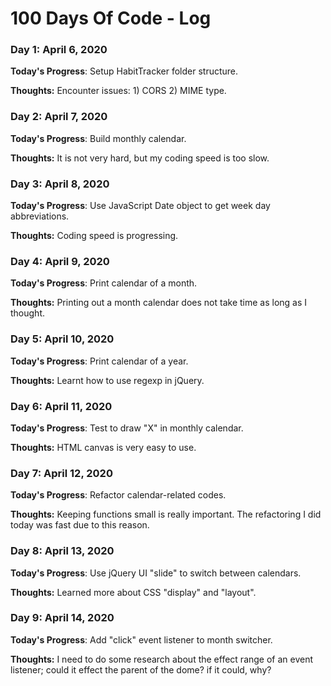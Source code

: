 # 100 Days Of Code - Log

### Day 1: April 6, 2020

**Today's Progress**: Setup HabitTracker folder structure.

**Thoughts:** Encounter issues: 1) CORS 2) MIME type.

### Day 2: April 7, 2020

**Today's Progress**: Build monthly calendar.

**Thoughts:** It is not very hard, but my coding speed is too slow.

### Day 3: April 8, 2020

**Today's Progress**: Use JavaScript Date object to get week day abbreviations.

**Thoughts:** Coding speed is progressing.

### Day 4: April 9, 2020

**Today's Progress**: Print calendar of a month.

**Thoughts:** Printing out a month calendar does not take time as long as I thought.

### Day 5: April 10, 2020

**Today's Progress**: Print calendar of a year.

**Thoughts:** Learnt how to use regexp in jQuery.

### Day 6: April 11, 2020

**Today's Progress**: Test to draw "X" in monthly calendar.

**Thoughts:** HTML canvas is very easy to use.

### Day 7: April 12, 2020

**Today's Progress**: Refactor calendar-related codes.

**Thoughts:** Keeping functions small is really important. The refactoring I did today was fast due to this reason.

### Day 8: April 13, 2020

**Today's Progress**: Use jQuery UI "slide" to switch between calendars.

**Thoughts:** Learned more about CSS "display" and "layout".

### Day 9: April 14, 2020

**Today's Progress**: Add "click" event listener to month switcher.

**Thoughts:** I need to do some research about the effect range of an event listener; could it effect the parent of the dome? if it could, why?
